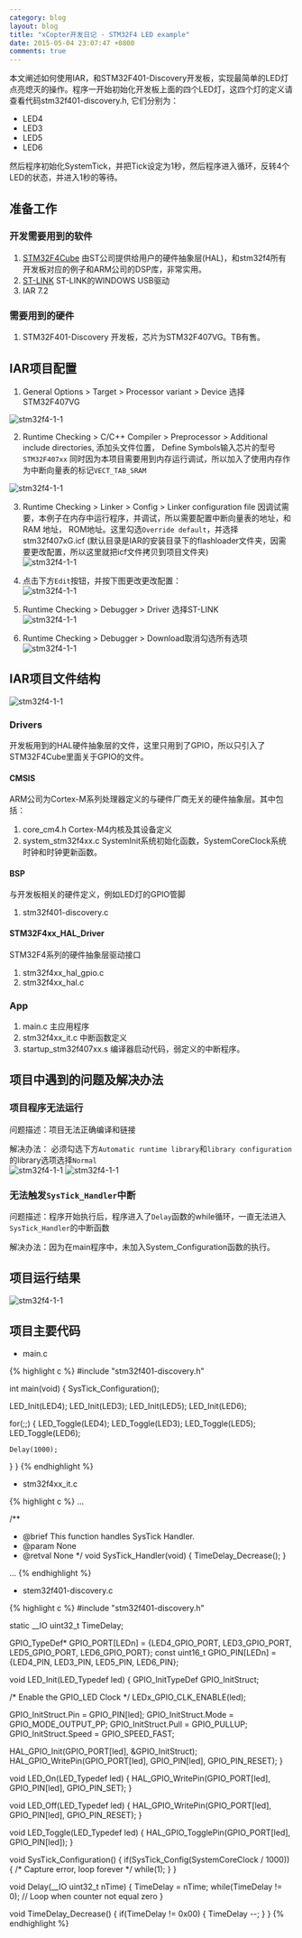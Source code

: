```yaml
---
category: blog
layout: blog
title: "xCopter开发日记 - STM32F4 LED example"
date: 2015-05-04 23:07:47 +0800
comments: true
---
```


本文阐述如何使用IAR，和STM32F401-Discovery开发板，实现最简单的LED灯点亮熄灭的操作。程序一开始初始化开发板上面的四个LED灯，这四个灯的定义请查看代码stm32f401-discovery.h, 它们分别为：

* LED4
* LED3
* LED5
* LED6

然后程序初始化SystemTick，并把Tick设定为1秒，然后程序进入循环，反转4个LED的状态，并进入1秒的等待。

## 准备工作

### 开发需要用到的软件 

1. [STM32F4Cube][STM32F4Cube] 由ST公司提供给用户的硬件抽象层(HAL)，和stm32f4所有开发板对应的例子和ARM公司的DSP库，非常实用。  
2. [ST-LINK][ST-LINK] ST-LINK的WINDOWS USB驱动
3. IAR 7.2

### 需要用到的硬件

1. STM32F401-Discovery 开发板，芯片为STM32F407VG。TB有售。

## IAR项目配置

1. General Options > Target > Processor variant > Device 选择STM32F407VG    
    
![stm32f4-1-1]({{site.url}}/img/stm32f4/1-1.jpg)

2. Runtime Checking > C/C++ Compiler > Preprocessor > Additional include directories, 添加头文件位置， Define Symbols输入芯片的型号`STM32F407xx` 
同时因为本项目需要用到内存运行调试，所以加入了使用内存作为中断向量表的标记`VECT_TAB_SRAM`    

![stm32f4-1-1]({{site.url}}/img/stm32f4/1-2.jpg)

3. Runtime Checking > Linker > Config > Linker configuration file
因调试需要，本例子在内存中运行程序，并调试，所以需要配置中断向量表的地址，和RAM 地址， ROM地址。这里勾选`Override default`，并选择stm32f407xG.icf (默认目录是IAR的安装目录下的flashloader文件夹，因需要更改配置，所以这里就把icf文件拷贝到项目文件夹)    
![stm32f4-1-1]({{site.url}}/img/stm32f4/1-3.png)

4. 点击下方`Edit`按钮，并按下图更改更改配置：    
![stm32f4-1-1]({{site.url}}/img/stm32f4/1-4.png)

5. Runtime Checking > Debugger > Driver 选择ST-LINK    
![stm32f4-1-1]({{site.url}}/img/stm32f4/1-5.png)

6. Runtime Checking > Debugger > Download取消勾选所有选项
![stm32f4-1-1]({{site.url}}/img/stm32f4/1-6.png)

## IAR项目文件结构

![stm32f4-1-1]({{site.url}}/img/stm32f4/2-1.png)

### Drivers 

开发板用到的HAL硬件抽象层的文件，这里只用到了GPIO，所以只引入了STM32F4Cube里面关于GPIO的文件。

#### CMSIS

ARM公司为Cortex-M系列处理器定义的与硬件厂商无关的硬件抽象层。其中包括：

1. core_cm4.h Cortex-M4内核及其设备定义
2. system_stm32f4xx.c SystemInit系统初始化函数，SystemCoreClock系统时钟和时钟更新函数。

#### BSP

与开发板相关的硬件定义，例如LED灯的GPIO管脚

1. stm32f401-discovery.c

#### STM32F4xx_HAL_Driver

STM32F4系列的硬件抽象层驱动接口

1. stm32f4xx_hal_gpio.c
2. stm32f4xx_hal.c

### App

1. main.c 主应用程序
2. stm32f4xx_it.c 中断函数定义
3. startup_stm32f407xx.s 编译器启动代码，弱定义的中断程序。

## 项目中遇到的问题及解决办法

### 项目程序无法运行

问题描述：项目无法正确编译和链接

解决办法： 必须勾选下方`Automatic runtime library`和`library configuration`的library选项选择`Normal`  
![stm32f4-1-1]({{site.url}}/img/stm32f4/3-1.png)
![stm32f4-1-1]({{site.url}}/img/stm32f4/3-2.png)


### 无法触发`SysTick_Handler`中断

问题描述：程序开始执行后，程序进入了`Delay`函数的while循环，一直无法进入`SysTick_Handler`的中断函数

解决办法：因为在main程序中，未加入System_Configuration函数的执行。

## 项目运行结果

![stm32f4-1-1]({{site.url}}/img/stm32f4/4-1.jpg)

## 项目主要代码

* main.c

{% highlight c %}
#include "stm32f401-discovery.h"

int main(void)
{
  SysTick_Configuration();
  
  LED_Init(LED4);
  LED_Init(LED3);
  LED_Init(LED5);
  LED_Init(LED6);
  
  for(;;)
  {
    LED_Toggle(LED4);
    LED_Toggle(LED3);
    LED_Toggle(LED5);
    LED_Toggle(LED6);
    
    Delay(1000);   
  }
}
{% endhighlight %}



* stm32f4xx_it.c

{% highlight c %}
...

/**
  * @brief  This function handles SysTick Handler.
  * @param  None
  * @retval None
  */
void SysTick_Handler(void)
{
  TimeDelay_Decrease();
}

...
{% endhighlight %}




* stem32f401-discovery.c

{% highlight c %}
#include "stm32f401-discovery.h"

static __IO uint32_t TimeDelay;

GPIO_TypeDef* GPIO_PORT[LEDn] = {LED4_GPIO_PORT, LED3_GPIO_PORT, LED5_GPIO_PORT, LED6_GPIO_PORT};
const uint16_t GPIO_PIN[LEDn] = {LED4_PIN, LED3_PIN, LED5_PIN, LED6_PIN};

void LED_Init(LED_Typedef led)
{
  GPIO_InitTypeDef GPIO_InitStruct;
  
  /* Enable the GPIO_LED Clock */
  LEDx_GPIO_CLK_ENABLE(led);
  
  GPIO_InitStruct.Pin = GPIO_PIN[led];
  GPIO_InitStruct.Mode = GPIO_MODE_OUTPUT_PP;
  GPIO_InitStruct.Pull = GPIO_PULLUP;
  GPIO_InitStruct.Speed = GPIO_SPEED_FAST;
  
  HAL_GPIO_Init(GPIO_PORT[led], &GPIO_InitStruct);
  HAL_GPIO_WritePin(GPIO_PORT[led], GPIO_PIN[led], GPIO_PIN_RESET);
}

void LED_On(LED_Typedef led)
{
  HAL_GPIO_WritePin(GPIO_PORT[led], GPIO_PIN[led], GPIO_PIN_SET);
}

void LED_Off(LED_Typedef led)
{
  HAL_GPIO_WritePin(GPIO_PORT[led], GPIO_PIN[led], GPIO_PIN_RESET);
}

void LED_Toggle(LED_Typedef led)
{
  HAL_GPIO_TogglePin(GPIO_PORT[led], GPIO_PIN[led]);
}

void SysTick_Configuration()
{
  if(SysTick_Config(SystemCoreClock / 1000))
  {
    /* Capture error, loop forever */
    while(1);
  }
}

void Delay(__IO uint32_t nTime)
{
  TimeDelay = nTime;
  while(TimeDelay != 0); // Loop when counter not equal zero
}

void TimeDelay_Decrease()
{
  if(TimeDelay != 0x00)
  {
    TimeDelay --;
  }
}
{% endhighlight %}

[STM32F4Cube]: http://www.st.com/st-web-ui/static/active/en/st_prod_software_internet/resource/technical/software/firmware/stm32cubef4.zip
[ST-LINK]: http://www.st.com/st-web-ui/static/active/en/st_prod_software_internet/resource/technical/software/driver/st-link_v2_usbdriver.zip
